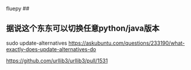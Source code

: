 




fluepy ##




## 据说这个东东可以切换任意python/java版本
sudo update-alternatives
https://askubuntu.com/questions/233190/what-exactly-does-update-alternatives-do

https://github.com/urllib3/urllib3/pull/1531
